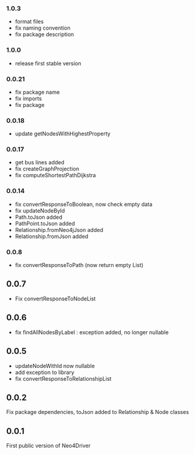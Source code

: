 ### 1.0.3

- format files
- fix naming convention
- fix package description

### 1.0.0

- release first stable version

### 0.0.21

- fix package name
- fix imports
- fix package

### 0.0.18

- update getNodesWithHighestProperty

### 0.0.17

- get bus lines added
- fix createGraphProjection
- fix computeShortestPathDijkstra

### 0.0.14

- fix convertResponseToBoolean, now check empty data
- fix updateNodeById
- Path.toJson added
- PathPoint.toJson added
- Relationship.fromNeo4jJson added
- Relationship.fromJson added

### 0.0.8
- fix convertResponseToPath (now return empty List)

## 0.0.7
- Fix convertResponseToNodeList

## 0.0.6
- fix findAllNodesByLabel : exception added, no longer nullable

## 0.0.5
- updateNodeWithId now nullable
- add exception to library
- fix convertResponseToRelationshipList

## 0.0.2
Fix package dependencies, toJson added to Relationship & Node classes

## 0.0.1
First public version of Neo4Driver